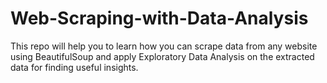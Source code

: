 # Web-Scraping-with-Data-Analysis
This repo will help you to learn how you can scrape data from any website using BeautifulSoup and apply Exploratory Data Analysis on the extracted data for finding useful insights.
